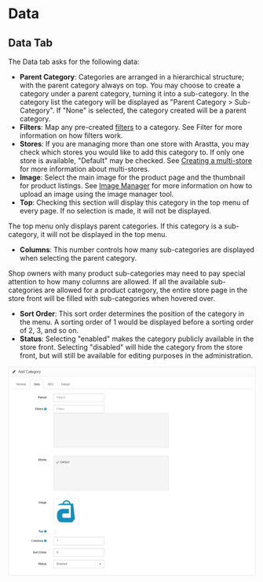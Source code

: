 Data
====

Data Tab
--------

The Data tab asks for the following data:

- **Parent Category**: Categories are arranged in a hierarchical structure; with the parent category always on top. You may choose to create a category under a parent category, turning it into a sub-category. In the category list the category will be displayed as "Parent Category > Sub-Category". If "None" is selected, the category created will be a parent category.
- **Filters**: Map any pre-created [filters](docs/user-manual/catalog/filters) to a category. See Filter for more information on how filters work.
- **Stores**: If you are managing more than one store with Arastta, you may check which stores you would like to add this category to. If only one store is available, "Default" may be checked. See [Creating a multi-store](docs/user-manual/admin/multi-store) for more information about multi-stores.
- **Image**: Select the main image for the product page and the thumbnail for product listings. See [Image Manager](docs/faq/image-manager) for more information on how to upload an image using the image manager tool.
- **Top**: Checking this section will display this category in the top menu of every page. If no selection is made, it will not be displayed.

<div class="uk-alert uk-alert-success uk-margin-small-left uk-margin-small-right"><i class="uk-icon-check-circle"></i> The top menu only displays parent categories. If this category is a sub-category, it will not be displayed in the top menu.</div>

- **Columns**: This number controls how many sub-categories are displayed when selecting the parent category.

<div class="uk-alert uk-alert-danger uk-margin-small-left uk-margin-small-right"><i class="uk-icon-exclamation-circle"></i> Shop owners with many product sub-categories may need to pay special attention to how many columns are allowed. If all the available sub-categories are allowed for a product category, the entire store page in the store front will be filled with sub-categories when hovered over.</div>

- **Sort Order**: This sort order determines the position of the category in the menu. A sorting order of 1 would be displayed before a sorting order of 2, 3, and so on.
- **Status**: Selecting "enabled" makes the category publicly available in the store front. Selecting "disabled" will hide the category from the store front, but will still be available for editing purposes in the administration.

![categories data](_images/categories-data.png)
